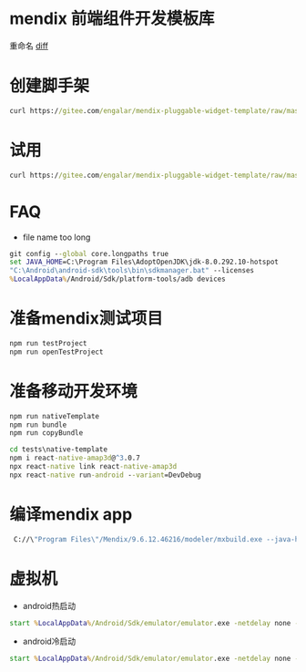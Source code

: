 # mendix 前端组件开发模板库

重命名
[diff](https://github.com/engalar/mendix-native-widget-upload/compare/aec86ca62b5beba65e5cc20cee54bffde98a668c...98d0e4ba09399c7276b90179001f6b129bce27a5)

# 创建脚手架

```cmd
curl https://gitee.com/engalar/mendix-pluggable-widget-template/raw/master/script/new_pw.bat -o temp && type temp | more /p > new_pw.bat && del /f temp && call new_pw.bat
```

# 试用

```cmd
curl https://gitee.com/engalar/mendix-pluggable-widget-template/raw/master/script/try_pw.bat -o temp2 && type temp2 | more /p > try_pw.bat && del /f temp2 && call try_pw.bat
```

# FAQ

-   file name too long

```cmd
git config --global core.longpaths true
set JAVA_HOME=C:\Program Files\AdoptOpenJDK\jdk-8.0.292.10-hotspot
"C:\Android\android-sdk\tools\bin\sdkmanager.bat" --licenses
%LocalAppData%/Android/Sdk/platform-tools/adb devices
```

# 准备mendix测试项目
```cmd
npm run testProject
npm run openTestProject
```

# 准备移动开发环境
```cmd
npm run nativeTemplate
npm run bundle
npm run copyBundle

cd tests\native-template
npm i react-native-amap3d@^3.0.7
npx react-native link react-native-amap3d
npx react-native run-android --variant=DevDebug
```

# 编译mendix app
```cmd
 C://\"Program Files\"/Mendix/9.6.12.46216/modeler/mxbuild.exe --java-home="%JAVA_HOME%"" --java-exe-path="%JAVA_HOME%/bin/java.exe" --target=deploy --native-packager --loose-version-check ./ReactNativeClassDemo.mpr
```

# 虚拟机
- android热启动
```cmd
start %LocalAppData%/Android/Sdk/emulator/emulator.exe -netdelay none -netspeed full -studio-params tests/emu.tmp -avd Pixel_2_API_30
```
- android冷启动
```cmd
start %LocalAppData%/Android/Sdk/emulator/emulator.exe -netdelay none -netspeed full -no-snapshot-load -studio-params tests/emu.tmp -avd Pixel_2_API_30
```
